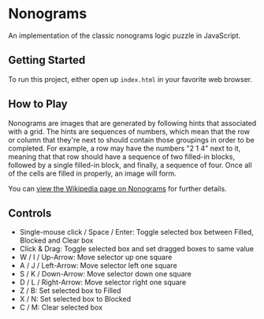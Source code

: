 # Nonograms

An implementation of the classic nonograms logic puzzle in JavaScript.

## Getting Started

To run this project, either open up `index.html` in your favorite web browser.

## How to Play

Nonograms are images that are generated by following hints that associated with a grid. The hints are sequences of numbers, which mean that the row or column that they're next to should contain those groupings in order to be completed. For example, a row may have the numbers "2 1 4" next to it, meaning that that row should have a sequence of two filled-in blocks, followed by a single filled-in block, and finally, a sequence of four. Once all of the cells are filled in properly, an image will form.

You can [view the Wikipedia page on Nonograms](https://en.wikipedia.org/wiki/Nonogram) for further details.

## Controls

* Single-mouse click / Space / Enter: Toggle selected box between Filled, Blocked and Clear box
* Click & Drag: Toggle selected box and set dragged boxes to same value
* W / I / Up-Arrow: Move selector up one square
* A / J / Left-Arrow: Move selector left one square
* S / K / Down-Arrow: Move selector down one square
* D / L / Right-Arrow: Move selector right one square
* Z / B: Set selected box to Filled
* X / N: Set selected box to Blocked
* C / M: Clear selected box
